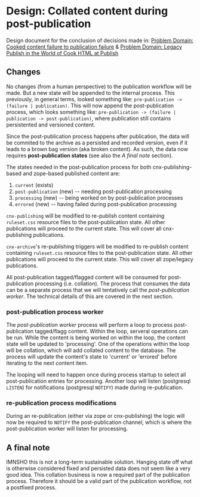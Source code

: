 # Design: Collated content during post-publication

Design document for the conclusion of decisions made in:  [Problem Domain: Cooked content failure to publication failure](https://github.com/openstax/napkin-notes/blob/753c3fd71164881cda185010c787c0ee312959a1/pumazi/cnx/problem-domain--cooked-to-failure.md) & [Problem Domain: Legacy Publish in the World of Cook HTML at Publish](https://github.com/openstax/napkin-notes/blob/6580f97df81d40d2ef0a9a010cbf7a499ae5c1c5/reedstrm/problem-domain--coordinated-legacy-publish.md)

## Changes

No changes (from a human perspective) to the publication workflow will be made. But a new state will be appended to the internal process. This previously, in general terms, looked something like: `pre-publication -> (failure | publication)`. This will now append the post-publication process, which looks something like: `pre-publication -> (failure | publication -> post-publication)`, where publication still contains persistented and versioned content.

Since the post-publication process happens after publication, the data will be commited to the archive as a persisted and recorded version, even if it leads to a brown bag version (aka broken content). As such, the data now requires **post-publication states** (see also the *A final note* section).

The states needed in the post-publication process for both cnx-publishing-based and zope-based published content are:

 1. `current` (exists)
 1. `post-publication` (new) -- needing post-publication processing
 1. `processing` (new) -- being worked on by post-publication processes
 1. `errored` (new) -- having failed during post-publication processing

`cnx-publishing` will be modified to re-publish content containing `ruleset.css` resource files to the post-publication state. All other publications will proceed to the current state. This will cover all cnx-publishing publications.

`cnx-archive`'s re-publishing triggers will be modified to re-publish content containing `ruleset.css` resource files to the post-publication state. All other publications will proceed to the current state. This will cover all zope/legacy publications.

All post-publication tagged/flagged content will be consumed for post-publication processing (i.e. collation). The process that consumes the data can be a separate process that we will tentatively call the *post-publication worker*. The technical details of this are covered in the next section.

### post-publication process worker

The *post-publication worker* process will perform a loop to process post-publication tagged/flagg content. Within the loop, serveral operations can be run. While the content is being worked on within the loop, the content state will be updated to 'processing'. One of the operations within the loop will be collation, which will add collated content to the database. The process will update the content's state to 'current' or 'errored' before iterating to the next content item.

The looping will need to happen once during process startup to select all post-publication entries for processing. Another loop will listen (postgresql `LISTEN`) for notifications (postgresql `NOTIFY`) made during re-publication.

### re-publication process modifications

During an re-publication (either via zope or cnx-publishing) the logic will now be required to `NOTIFY` the post-publication channel, which is where the post-publication worker will listen for processing.

## A final note

IMNSHO this is not a long-term sustainable solution. Hanging state off what is otherwise considered fixed and persisted data does not seem like a very good idea. This collation business is now a required part of the publication process. Therefore it should be a valid part of the publication workflow, not a postfixed process.
